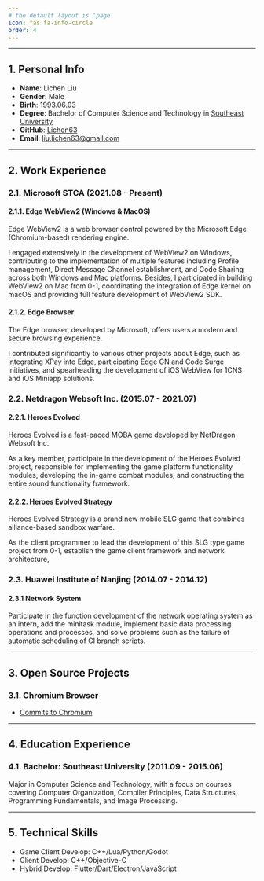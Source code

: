 ```yaml
---
# the default layout is 'page'
icon: fas fa-info-circle
order: 4
---
```


---

## **1. Personal Info**

- **Name**: Lichen Liu
- **Gender**: Male
- **Birth**: 1993.06.03
- **Degree**: Bachelor of Computer Science and Technology in [Southeast University](https://www.seu.edu.cn)
- **GitHub**: [Lichen63](https://github.com/lichen63)
- **Email**: liu.lichen63@gmail.com

---

## **2. Work Experience**

### **2.1. Microsoft STCA (2021.08 - Present)**

#### **2.1.1. Edge WebView2 (Windows & MacOS)**

Edge WebView2 is a web browser control powered by the Microsoft Edge (Chromium-based) rendering engine.

I engaged extensively in the development of WebView2 on Windows, contributing to the implementation of multiple features including Profile management, Direct Message Channel establishment, and Code Sharing across both Windows and Mac platforms. Besides, I participated in building WebView2 on Mac from 0-1, coordinating the integration of Edge kernel on macOS and providing full feature development of WebView2 SDK.

#### **2.1.2. Edge Browser**

The Edge browser, developed by Microsoft, offers users a modern and secure browsing experience.

I contributed significantly to various other projects about Edge, such as integrating XPay into Edge, participating Edge GN and Code Surge initiatives, and spearheading the development of iOS WebView for 1CNS and iOS Miniapp solutions.

### **2.2. Netdragon Websoft Inc. (2015.07 - 2021.07)**

#### **2.2.1. Heroes Evolved**

Heroes Evolved is a fast-paced MOBA game developed by NetDragon Websoft Inc.

As a key member, participate in the development of the Heroes Evolved project, responsible for implementing the game platform functionality modules, developing the in-game combat modules, and constructing the entire sound functionality framework.

#### **2.2.2. Heroes Evolved Strategy**

Heroes Evolved Strategy is a brand new mobile SLG game that combines alliance-based sandbox warfare.

As the client programmer to lead the development of this SLG type game project from 0-1, establish the game client framework and network architecture,

### **2.3. Huawei Institute of Nanjing (2014.07 - 2014.12)**

#### **2.3.1 Network System**

Participate in the function development of the network operating system as an intern, add the minitask module, implement basic data processing operations and processes, and solve problems such as the failure of automatic scheduling of CI branch scripts.

---

## **3. Open Source Projects**

### 3.1. Chromium Browser

- [Commits to Chromium](https://chromium-review.googlesource.com/q/owner:lichenliu@microsoft.com)

---

## **4. Education Experience**

### **4.1. Bachelor: Southeast University (2011.09 - 2015.06)**

Major in Computer Science and Technology, with a focus on courses covering Computer Organization, Compiler Principles, Data Structures, Programming Fundamentals, and Image Processing.

---

## **5. Technical Skills**

- Game Client Develop: C++/Lua/Python/Godot
- Client Develop: C++/Objective-C
- Hybrid Develop: Flutter/Dart/Electron/JavaScript